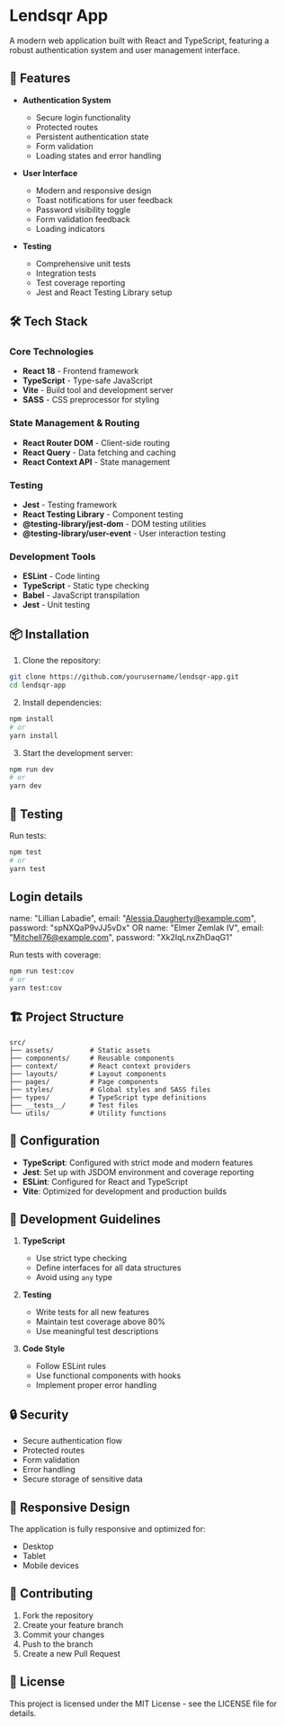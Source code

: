 # Lendsqr App

A modern web application built with React and TypeScript, featuring a robust authentication system and user management interface.

## 🚀 Features

- **Authentication System**
  - Secure login functionality
  - Protected routes
  - Persistent authentication state
  - Form validation
  - Loading states and error handling

- **User Interface**
  - Modern and responsive design
  - Toast notifications for user feedback
  - Password visibility toggle
  - Form validation feedback
  - Loading indicators

- **Testing**
  - Comprehensive unit tests
  - Integration tests
  - Test coverage reporting
  - Jest and React Testing Library setup

## 🛠️ Tech Stack

### Core Technologies
- **React 18** - Frontend framework
- **TypeScript** - Type-safe JavaScript
- **Vite** - Build tool and development server
- **SASS** - CSS preprocessor for styling

### State Management & Routing
- **React Router DOM** - Client-side routing
- **React Query** - Data fetching and caching
- **React Context API** - State management

### Testing
- **Jest** - Testing framework
- **React Testing Library** - Component testing
- **@testing-library/jest-dom** - DOM testing utilities
- **@testing-library/user-event** - User interaction testing

### Development Tools
- **ESLint** - Code linting
- **TypeScript** - Static type checking
- **Babel** - JavaScript transpilation
- **Jest** - Unit testing

## 📦 Installation

1. Clone the repository:
```bash
git clone https://github.com/yourusername/lendsqr-app.git
cd lendsqr-app
```

2. Install dependencies:
```bash
npm install
# or
yarn install
```

3. Start the development server:
```bash
npm run dev
# or
yarn dev
```

## 🧪 Testing

Run tests:
```bash
npm test
# or
yarn test
```

## Login details
name: "Lillian Labadie",
email: "Alessia.Daugherty@example.com",
password: "spNXQaP9vJJ5vDx"
OR
name: "Elmer Zemlak IV",
email: "Mitchell76@example.com",
password: "Xk2IqLnxZhDaqG1"

Run tests with coverage:
```bash
npm run test:cov
# or
yarn test:cov
```

## 🏗️ Project Structure

```
src/
├── assets/         # Static assets
├── components/     # Reusable components
├── context/        # React context providers
├── layouts/        # Layout components
├── pages/          # Page components
├── styles/         # Global styles and SASS files
├── types/          # TypeScript type definitions
├── __tests__/      # Test files
└── utils/          # Utility functions
```

## 🔧 Configuration

- **TypeScript**: Configured with strict mode and modern features
- **Jest**: Set up with JSDOM environment and coverage reporting
- **ESLint**: Configured for React and TypeScript
- **Vite**: Optimized for development and production builds

## 📝 Development Guidelines

1. **TypeScript**
   - Use strict type checking
   - Define interfaces for all data structures
   - Avoid using `any` type

2. **Testing**
   - Write tests for all new features
   - Maintain test coverage above 80%
   - Use meaningful test descriptions

3. **Code Style**
   - Follow ESLint rules
   - Use functional components with hooks
   - Implement proper error handling

## 🔒 Security

- Secure authentication flow
- Protected routes
- Form validation
- Error handling
- Secure storage of sensitive data

## 📱 Responsive Design

The application is fully responsive and optimized for:
- Desktop
- Tablet
- Mobile devices

## 🤝 Contributing

1. Fork the repository
2. Create your feature branch
3. Commit your changes
4. Push to the branch
5. Create a new Pull Request

## 📄 License

This project is licensed under the MIT License - see the LICENSE file for details.

